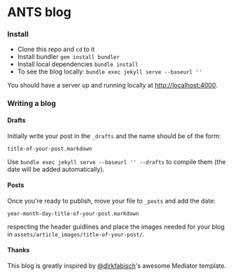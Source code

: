 ANTS blog
========

### Install

- Clone this repo and `cd` to it
- Install bundler `gem install bundler`
- Install local dependencies `bundle install`
- To see the blog locally: `bundle exec jekyll serve --baseurl ''`

You should have a server up and running locally at <http://localhost:4000>.

### Writing a blog

#### Drafts

Initially write your post in the `_drafts` and the name should be of the form:

```title-of-your-post.markdown```

Use ```bundle exec jekyll serve --baseurl '' --drafts``` to compile them (the date will be added automatically).

#### Posts

Once you're ready to publish, move your file to `_posts` and add the date:

```year-month-day-title-of-your-post.markdown```

respecting the header guidlines and place the images needed for your blog in ```assets/article_images/title-of-your-post/```.



#### Thanks

This blog is greatly inspired by [@dirkfabisch](https://twitter.com/dirkfabisch)'s awesome Mediator template.

